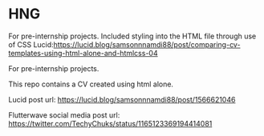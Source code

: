# HNG
For pre-internship projects.
Included styling into the HTML file through use of CSS
Lucid:https://lucid.blog/samsonnnamdi88/post/comparing-cv-templates-using-html-alone-and-htmlcss-04

For pre-internship projects.


This repo contains a CV created using html alone.

Lucid post url: https://lucid.blog/samsonnnamdi88/post/1566621046

Flutterwave social media post url: https://twitter.com/TechyChuks/status/1165123369194414081

